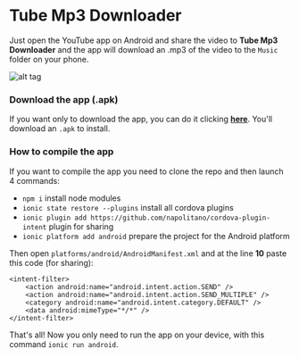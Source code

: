 # Tube Mp3 Downloader
Just open the YouTube app on Android and share the video to **Tube Mp3 Downloader** and the app will download an .mp3 of the video to the `Music` folder on your phone.

![alt tag](https://github.com/AlbertoAbruzzo/tubemp3downloader/raw/master/how_works.gif)

### Download the app (.apk)
If you want only to download the app, you can do it clicking **[here](https://github.com/AlbertoAbruzzo/tubemp3downloader/raw/master/Tube%20Mp3%20Downloader%20v1.0.2.apk)**. You'll download an `.apk` to install.

### How to compile the app
If you want to compile the app you need to clone the repo and then launch 4 commands:
* `npm i` install node modules
* `ionic state restore --plugins` install all cordova plugins
* `ionic plugin add https://github.com/napolitano/cordova-plugin-intent` plugin for sharing
* `ionic platform add android` prepare the project for the Android platform

Then open `platforms/android/AndroidManifest.xml` and at the line **10** paste this code (for sharing):

```
<intent-filter>
    <action android:name="android.intent.action.SEND" />
    <action android:name="android.intent.action.SEND_MULTIPLE" />
    <category android:name="android.intent.category.DEFAULT" />
    <data android:mimeType="*/*" />
</intent-filter>
```

That's all! Now you only need to run the app on your device, with this command `ionic run android`.
